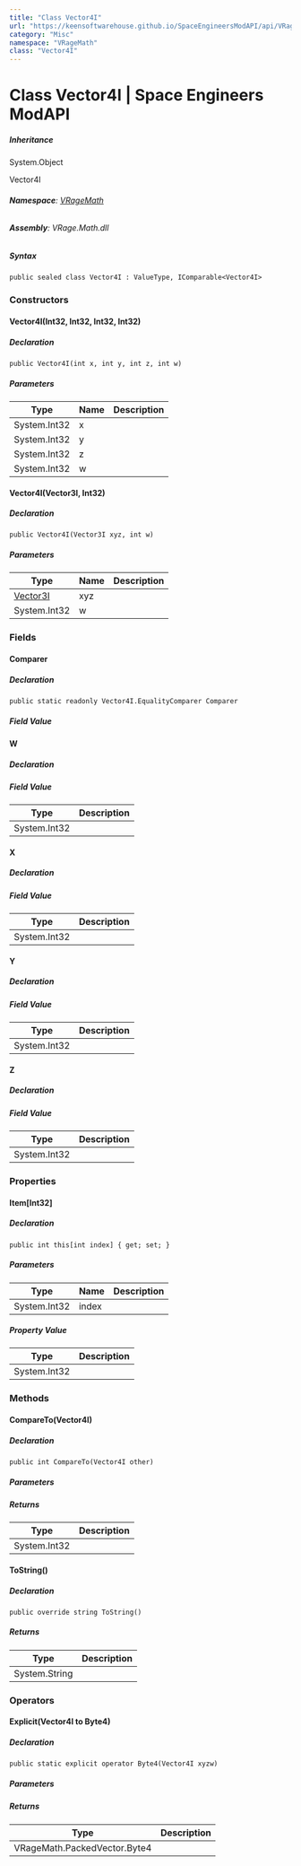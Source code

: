 ```yaml
---
title: "Class Vector4I"
url: "https://keensoftwarehouse.github.io/SpaceEngineersModAPI/api/VRageMath.Vector4I.html"
category: "Misc"
namespace: "VRageMath"
class: "Vector4I"
---
```


# Class Vector4I | Space Engineers ModAPI

##### Inheritance

System.Object

Vector4I

###### **Namespace**: [VRageMath](https://keensoftwarehouse.github.io/SpaceEngineersModAPI/api/VRageMath.html)

###### **Assembly**: VRage.Math.dll

##### Syntax

```
public sealed class Vector4I : ValueType, IComparable<Vector4I>
```

### [](#constructors)Constructors

#### [](#VRageMath_Vector4I__ctor_System_Int32_System_Int32_System_Int32_System_Int32_)Vector4I(Int32, Int32, Int32, Int32)

##### Declaration

```
public Vector4I(int x, int y, int z, int w)
```

##### Parameters

| Type | Name | Description |
| --- | --- | --- |
| System.Int32 | x   |     |
| System.Int32 | y   |     |
| System.Int32 | z   |     |
| System.Int32 | w   |     |

#### [](#VRageMath_Vector4I__ctor_VRageMath_Vector3I_System_Int32_)Vector4I(Vector3I, Int32)

##### Declaration

```
public Vector4I(Vector3I xyz, int w)
```

##### Parameters

| Type | Name | Description |
| --- | --- | --- |
| [Vector3I](https://keensoftwarehouse.github.io/SpaceEngineersModAPI/api/VRageMath.Vector3I.html) | xyz |     |
| System.Int32 | w   |     |

### [](#fields)Fields

#### [](#VRageMath_Vector4I_Comparer)Comparer

##### Declaration

```
public static readonly Vector4I.EqualityComparer Comparer
```

##### Field Value

#### [](#VRageMath_Vector4I_W)W

##### Declaration

##### Field Value

| Type | Description |
| --- | --- |
| System.Int32 |     |

#### [](#VRageMath_Vector4I_X)X

##### Declaration

##### Field Value

| Type | Description |
| --- | --- |
| System.Int32 |     |

#### [](#VRageMath_Vector4I_Y)Y

##### Declaration

##### Field Value

| Type | Description |
| --- | --- |
| System.Int32 |     |

#### [](#VRageMath_Vector4I_Z)Z

##### Declaration

##### Field Value

| Type | Description |
| --- | --- |
| System.Int32 |     |

### [](#properties)Properties

#### [](#VRageMath_Vector4I_Item_System_Int32_)Item\[Int32\]

##### Declaration

```
public int this[int index] { get; set; }
```

##### Parameters

| Type | Name | Description |
| --- | --- | --- |
| System.Int32 | index |     |

##### Property Value

| Type | Description |
| --- | --- |
| System.Int32 |     |

### [](#methods)Methods

#### [](#VRageMath_Vector4I_CompareTo_VRageMath_Vector4I_)CompareTo(Vector4I)

##### Declaration

```
public int CompareTo(Vector4I other)
```

##### Parameters

##### Returns

| Type | Description |
| --- | --- |
| System.Int32 |     |

#### [](#VRageMath_Vector4I_ToString)ToString()

##### Declaration

```
public override string ToString()
```

##### Returns

| Type | Description |
| --- | --- |
| System.String |     |

### [](#operators)Operators

#### [](#VRageMath_Vector4I_op_Explicit_VRageMath_Vector4I__VRageMath_PackedVector_Byte4)Explicit(Vector4I to Byte4)

##### Declaration

```
public static explicit operator Byte4(Vector4I xyzw)
```

##### Parameters

##### Returns

| Type | Description |
| --- | --- |
| VRageMath.PackedVector.Byte4 |     |